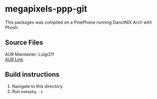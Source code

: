 # megapixels-ppp-git
This packages was compiled on a PinePhone running DanctNIX Arch with Phosh.

## Source Files
AUR Maintainer: Luigi311 <br>
[AUR Link](https://aur.archlinux.org/packages/megapixels-ppp-git)

## Build instructions
1. Navigate to this directory.
2. Run `makepkg -s`
